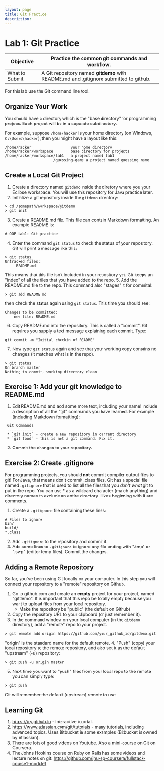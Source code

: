 ```yaml
---
layout: page
title: Git Practice
description: 
---
```


# Lab 1: Git Practice

| Objective  | Practice the common git commands and workflow.  |
| --- | --- |
| What to Submit | A Git repository named **gitdemo** with README.md and .gitignore submitted to github.  |

For this lab use the Git command line tool.

## Organize Your Work

You should have a directory which is the "base directory" for programming projecs.  Each project will be in a separate subdirectory.

For example, suppose `/home/hacker` is your home directory (on Windows, `C:\Users\hacker`), then you might have a layout like this:

```
/home/hacker                  your home directory
/home/hacker/workspace        base directory for projects
/home/hacker/workspace/lab1   a project named lab1
                      /guessing-game a project named guessing name
```

## Create a Local Git Project

1. Create a directory named `gitdemo` inside the diretory where you your Eclipse workspace. You will use this repository for Java practice later.
2. Initialize a git repository inside the `gitdemo` directory:

```
> cd /somepath/workspace/gitdemo
> git init
```
3. Create a README.md file. This file can contain Markdown formatting. An example README is:
```
# OOP Lab1: Git practice
```
4. Enter the command `git status` to check the status of your repository.  Git will print a message like this:
```
> git status
Untracked files:
     README.md
```
This means that this file isn't included in your repository yet. Git keeps an "index" of all the files that you have added to the repo.
5. Add the README.md file to the repo. This command also "stages" it for commital:
```
> git add README.md
```
then check the status again using `git status`. This time you should see:
```
Changes to be committed:
    new file: README.md
```
6. Copy README.md into the repository. This is called a "commit".  Git requires you supply a text message explaining each commit.  Type:
```
git commit -m "Initial checkin of README"
```
7. Now type `git status` again and see that your working copy contains no changes (it matches what is in the repo).
```
> git status
On branch master
Nothing to commit, working directory clean
```

## Exercise 1: Add your git knowledge to README.md

1. Edit README.md and add some more text, including your name!  Include a description of all the "git" commands you have learned.  For example (including Markdown formatting):   
```
 Git Commands
 ------------
 * `git init` - create a new repository in current directory
 * `git food` - this is not a git command. Fix it.
```
2. Commit the changes to your repository.


## Exercise 2: Create .gitignore

For programming projects, you should **not** commit compiler output files to git!  For Java, that means don't commit .class files.  Git has a special file named `.gitignore` that is used to list all the files that you *don't wnat* git to put in the repo.  You can use \* as a wildcard character (match anything) and directory names to exclude an entire directory.  Likes beginning with # are comments.

1. Create a `.gitignore` file containing these lines:
```
# Files to ignore
bin/
build/
*.class
```
2. Add `.gitignore` to the repository and commit it.
3. Add some lines to `.gitignore` to ignore any file ending with ".tmp" or ".swp" (editor temp files). Commit the changes.

## Adding a Remote Repository

So far, you've been using Git locally on your computer. In this step you will connect your repository to a "remote" repository on Github.

1. Go to github.com and create an **empty** project for your project, named "gitdemo".
It is important that this repo be totally empty because you want to upload files from your local repository.
    * Make the repository be "public" (the default on Github)
2. Copy the repository URL to your clipboard (or just remember it).
3. In the command window on your local computer (in the `gitdemo` directory), add a "remote" repo to your project.
```
> git remote add origin https://github.com/your_github_id/gitdemo.git
```
"origin" is the standard name for the default remote.
4. "Push" (copy) your local repository to the remote repository, and also set it as the default "upstream" (-u) repository:
```
> git push -u origin master
```
5. Next time you want to "push" files from your local repo to the remote you can simply type:
```
> git push
```
Git will remember the default (upstream) remote to use.

## Learning Git

1. https://try.github.io - interactive tutorial.
2. https://www.atlassian.com/git/tutorials - many tutorials, including advanced topics. Uses Bitbucket in some examples (Bitbucket is owned by Atlassian).
3. There are lots of good videos on Youtube.  Also a mini-course on Git on Coursera.
4. The Johns Hopkins course on Ruby on Rails has some videos and lecture notes on git: https://github.com/jhu-ep-coursera/fullstack-course1-module1
